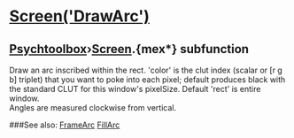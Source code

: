 # [Screen('DrawArc')](Screen-DrawArc) 
## [Psychtoolbox](Pyschtoolbox)&#8250;[Screen](Screen).{mex*} subfunction


Draw an arc inscribed within the rect. 'color' is the clut index (scalar or [r g  
b] triplet) that you want to poke into each pixel; default produces black with  
the standard CLUT for this window's pixelSize. Default 'rect' is entire window.  
Angles are measured clockwise from vertical.  


###See also:
[FrameArc](Screen-FrameArc) [FillArc](Screen-FillArc)
